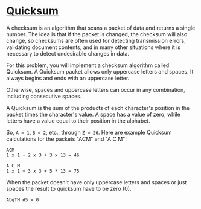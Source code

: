 # [Quicksum](https://www.codewars.com/kata/quicksum "https://www.codewars.com/kata/569924899aa8541eb200003f")

A checksum is an algorithm that scans a packet of data and returns a single number. The idea is that if the packet is changed, the checksum will also change, so checksums are often used for detecting
transmission errors, validating document contents, and in many other situations where it is necessary to detect undesirable changes in data.

For this problem, you will implement a checksum algorithm called Quicksum. A Quicksum packet allows only uppercase letters and spaces. It always begins and ends with an uppercase letter. 

Otherwise, spaces and uppercase letters can occur in any combination, including consecutive spaces.

A Quicksum is the sum of the products of each character's position in the packet times the character's value. A space has a value of zero, while letters have a value equal to their position in the alphabet. 

So, ```A = 1```, ```B = 2```, etc., through ```Z = 26```. Here are example Quicksum calculations for the packets "ACM" and "A C M":

```
ACM
1 x 1 + 2 x 3 + 3 x 13 = 46 

A C M
1 x 1 + 3 x 3 + 5 * 13 = 75
```

When the packet doesn't have only uppercase letters and spaces or just spaces the result to quicksum have to be zero (0).

```
AbqTH #5 = 0
```
